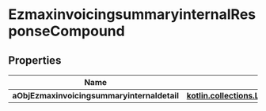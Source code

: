 
# EzmaxinvoicingsummaryinternalResponseCompound

## Properties
| Name | Type | Description | Notes |
| ------------ | ------------- | ------------- | ------------- |
| **aObjEzmaxinvoicingsummaryinternaldetail** | [**kotlin.collections.List&lt;EzmaxinvoicingsummaryinternaldetailResponseCompound&gt;**](EzmaxinvoicingsummaryinternaldetailResponseCompound.md) |  |  |



